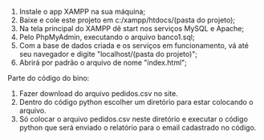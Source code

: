 1. Instale o app XAMPP na sua máquina;
2. Baixe e cole este projeto em c:/xampp/htdocs/(pasta do projeto);
3. Na tela principal do XAMPP dê start nos serviços MySQL e Apache;
4. Pelo PhpMyAdmin, executando o arquivo banco1.sql;
5. Com a base de dados criada e os serviços em funcionamento, vá até seu navegador e digite "localhost/(pasta do projeto)";
6. Abrirá por padrão o arquivo de nome "index.html";

Parte do código do bino:
1. Fazer download do arquivo pedidos.csv no site.
2. Dentro do código python escolher um diretório para estar colocando o arquivo.
3. Só colocar o arquivo pedidos.csv neste diretório e executar o código python que será enviado o relatório para o email cadastrado no código.
